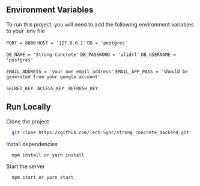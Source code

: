 ## Environment Variables

To run this project, you will need to add the following environment variables to your .env file

`PORT = 8000`
`HOST = '127.0.0.1'`
`DB = 'postgres'`

`DB_NAME = 'Strong-Concrete'`
`DB_PASSWORD = 'alidrl'`
`DB_USERNAME = 'postgres'`

`EMAIL_ADDRESS = 'your own email address'`
`EMAIL_APP_PASS = 'should be generated from your google account'`

`SECRET_KEY `
`ACCESS_KEY `
`REFRESH_KEY `



## Run Locally

Clone the project

```bash
  git clone https://github.com/Tech-Sync/strong_concrete_Backend.git
```

Install dependencies

```bash
  npm install or yarn install
```

Start the server

```bash
  npm start or yarn start
```

